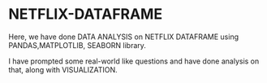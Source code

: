 # NETFLIX-DATAFRAME

Here, we have done DATA ANALYSIS on NETFLIX DATAFRAME using PANDAS,MATPLOTLIB, SEABORN library.

I have prompted some real-world like questions and have done analysis on that, along with VISUALIZATION.

